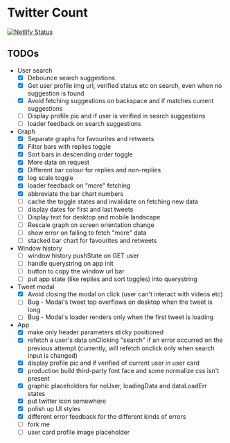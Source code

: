 # Twitter Count

[![Netlify Status](https://api.netlify.com/api/v1/badges/427e4685-87ff-40d7-aec5-6627aef5c4f0/deploy-status)](https://app.netlify.com/sites/festive-haibt-f1c272/deploys)

## TODOs

- User search
    - [x] Debounce search suggestions
    - [x] Get user profile img url, verified status etc on search, even when no suggestion is found
    - [x] Avoid fetching suggestions on backspace and if matches current suggestions
    - [ ] Display profile pic and if user is verified in search suggestions
    - [ ] loader feedback on search suggestions
- Graph
    - [x] Separate graphs for favourites and retweets
    - [x] Filter bars with replies toggle
    - [x] Sort bars in descending order toggle
    - [x] More data on request
    - [x] Different bar colour for replies and non-replies
    - [x] log scale toggle
    - [x] loader feedback on "more" fetching
    - [x] abbreviate the bar chart numbers
    - [ ] cache the toggle states and invalidate on fetching new data
    - [ ] display dates for first and last tweets
    - [ ] Display text for desktop and mobile landscape
    - [ ] Rescale graph on screen orientation change
    - [ ] show error on failing to fetch "more" data
    - [ ] stacked bar chart for favourites and retweets
- Window history
    - [ ] window history pushState on GET user
    - [ ] handle querystring on app init
    - [ ] button to copy the window url bar
    - [ ] put app state (like replies and sort toggles) into querystring
- Tweet modal
    - [x] Avoid closing the modal on click (user can't interact with videos etc)
    - [ ] Bug - Modal's tweet top overflows on desktop when the tweet is long
    - [ ] Bug - Modal's loader renders only when the first tweet is loading
- App
    - [x] make only header parameters sticky positioned
    - [x] refetch a user's data onClicking "search" if an error occurred on the previous attempt (currently, will refetch onclick only when search input is changed)
    - [x] display profile pic and if verified of current user in user card
    - [x] production build third-party font face and some normalize css isn't present
    - [x] graphic placeholders for noUser, loadingData and dataLoadErr states
    - [x] put twitter icon somewhere
    - [x] polish up UI styles
    - [x] different error feedback for the different kinds of errors
    - [ ] fork me
    - [ ] user card profile image placeholder
